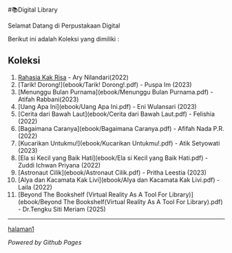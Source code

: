 #📚Digital Library

Selamat Datang di Perpustakaan Digital

Berikut ini adalah Koleksi yang dimiliki :

## Koleksi
1. [Rahasia Kak Risa](ebook/klZzPVHYZPXpjYYyrYBxx6o86iJ9ElvBKgyeDfXw_11zon.pdf) - Ary Nilandari(2022)
2. [Tarik! Dorong!](ebook/Tarik! Dorong!.pdf) - Puspa Im (2023)
3. [Menunggu Bulan Purnama](ebook/Menunggu Bulan Purnama.pdf) - Atifah Rabbani(2023)
4. [Uang Apa Ini](ebook/Uang Apa Ini.pdf) - Eni Wulansari (2023)
5. [Cerita dari Bawah Laut](ebook/Cerita dari Bawah Laut.pdf) - Felishia (2022)
6. [Bagaimana Caranya](ebook/Bagaimana Caranya.pdf) - Afifah Nada P.R. (2022)
7. [Kucarikan Untukmu!](ebook/Kucarikan Untukmu!.pdf) - Atik Setyowati (2023)
8. [Ela si Kecil yang Baik Hati](ebook/Ela si Kecil yang Baik Hati.pdf) - Zuddi Ichwan Priyana (2022)
9. [Astronaut Cilik](ebook/Astronaut Cilik.pdf) - Pritha Leestia (2023)
10. [Alya dan Kacamata Kak Livi](ebook/Alya dan Kacamata Kak Livi.pdf) - Laila (2022)
11. [Beyond The Bookshelf (Virtual Reality As A Tool For Library)](ebook/Beyond The Bookshelf(Virtual Reality As A Tool For Library).pdf) - Dr.Tengku Siti Meriam (2025)
---
[halaman1](webti/halaman1.html)

*Powered by Github Pages*


